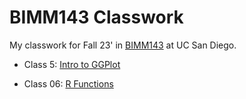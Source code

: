 # BIMM143 Classwork
My classwork for Fall 23' in [BIMM143](https://bioboot.github.io/bimm143_F23/) at UC San Diego.  

- Class 5: [Intro to GGPlot](https://github.com/aishamohamed0/bimm143_github/blob/main/Class5/Class5.md)

- Class 06: [R Functions](https://github.com/aishamohamed0/bimm143_github/blob/main/Class6/Class6.md)

